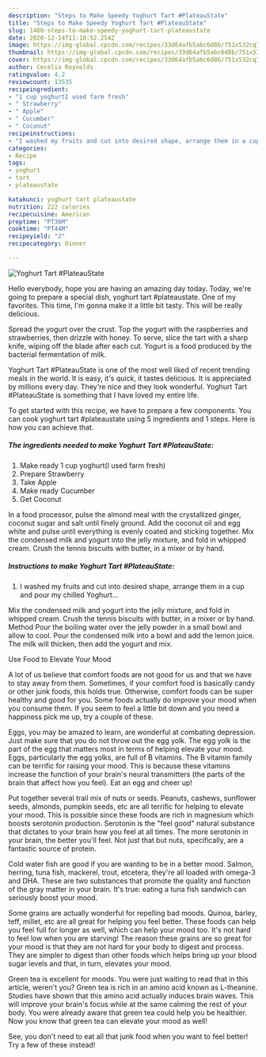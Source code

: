 ```yaml
---
description: "Steps to Make Speedy Yoghurt Tart #PlateauState"
title: "Steps to Make Speedy Yoghurt Tart #PlateauState"
slug: 1480-steps-to-make-speedy-yoghurt-tart-plateaustate
date: 2020-12-14T11:18:52.254Z
image: https://img-global.cpcdn.com/recipes/33d64afb5abc6d8b/751x532cq70/yoghurt-tart-plateaustate-recipe-main-photo.jpg
thumbnail: https://img-global.cpcdn.com/recipes/33d64afb5abc6d8b/751x532cq70/yoghurt-tart-plateaustate-recipe-main-photo.jpg
cover: https://img-global.cpcdn.com/recipes/33d64afb5abc6d8b/751x532cq70/yoghurt-tart-plateaustate-recipe-main-photo.jpg
author: Cecelia Reynolds
ratingvalue: 4.2
reviewcount: 13535
recipeingredient:
- "1 cup yoghurtI used farm fresh"
- " Strawberry"
- " Apple"
- " Cucumber"
- " Coconut"
recipeinstructions:
- "I washed my fruits and cut into desired shape, arrange them in a cup and pour my chilled Yoghurt..."
categories:
- Recipe
tags:
- yoghurt
- tart
- plateaustate

katakunci: yoghurt tart plateaustate 
nutrition: 222 calories
recipecuisine: American
preptime: "PT36M"
cooktime: "PT44M"
recipeyield: "2"
recipecategory: Dinner

---
```



![Yoghurt Tart #PlateauState](https://img-global.cpcdn.com/recipes/33d64afb5abc6d8b/751x532cq70/yoghurt-tart-plateaustate-recipe-main-photo.jpg)

Hello everybody, hope you are having an amazing day today. Today, we're going to prepare a special dish, yoghurt tart #plateaustate. One of my favorites. This time, I'm gonna make it a little bit tasty. This will be really delicious.

Spread the yogurt over the crust. Top the yogurt with the raspberries and strawberries, then drizzle with honey. To serve, slice the tart with a sharp knife, wiping off the blade after each cut. Yogurt is a food produced by the bacterial fermentation of milk.

Yoghurt Tart #PlateauState is one of the most well liked of recent trending meals in the world. It is easy, it's quick, it tastes delicious. It is appreciated by millions every day. They're nice and they look wonderful. Yoghurt Tart #PlateauState is something that I have loved my entire life.


To get started with this recipe, we have to prepare a few components. You can cook yoghurt tart #plateaustate using 5 ingredients and 1 steps. Here is how you can achieve that.

<!--inarticleads1-->

##### The ingredients needed to make Yoghurt Tart #PlateauState:

1. Make ready 1 cup yoghurt(I used farm fresh)
1. Prepare  Strawberry
1. Take  Apple
1. Make ready  Cucumber
1. Get  Coconut


In a food processor, pulse the almond meal with the crystallized ginger, coconut sugar and salt until finely ground. Add the coconut oil and egg white and pulse until everything is evenly coated and sticking together. Mix the condensed milk and yogurt into the jelly mixture, and fold in whipped cream. Crush the tennis biscuits with butter, in a mixer or by hand. 

<!--inarticleads2-->

##### Instructions to make Yoghurt Tart #PlateauState:

1. I washed my fruits and cut into desired shape, arrange them in a cup and pour my chilled Yoghurt...


Mix the condensed milk and yogurt into the jelly mixture, and fold in whipped cream. Crush the tennis biscuits with butter, in a mixer or by hand. Method Pour the boiling water over the jelly powder in a small bowl and allow to cool. Pour the condensed milk into a bowl and add the lemon juice. The milk will thicken, then add the yogurt and mix. 

Use Food to Elevate Your Mood


A lot of us believe that comfort foods are not good for us and that we have to stay away from them. Sometimes, if your comfort food is basically candy or other junk foods, this holds true. Otherwise, comfort foods can be super healthy and good for you. Some foods actually do improve your mood when you consume them. If you seem to feel a little bit down and you need a happiness pick me up, try a couple of these.

Eggs, you may be amazed to learn, are wonderful at combating depression. Just make sure that you do not throw out the egg yolk. The egg yolk is the part of the egg that matters most in terms of helping elevate your mood. Eggs, particularly the egg yolks, are full of B vitamins. The B vitamin family can be terrific for raising your mood. This is because these vitamins increase the function of your brain's neural transmitters (the parts of the brain that affect how you feel). Eat an egg and cheer up!

Put together several trail mix of nuts or seeds. Peanuts, cashews, sunflower seeds, almonds, pumpkin seeds, etc are all terrific for helping to elevate your mood. This is possible since these foods are rich in magnesium which boosts serotonin production. Serotonin is the "feel good" natural substance that dictates to your brain how you feel at all times. The more serotonin in your brain, the better you'll feel. Not just that but nuts, specifically, are a fantastic source of protein.

Cold water fish are good if you are wanting to be in a better mood. Salmon, herring, tuna fish, mackerel, trout, etcetera, they're all loaded with omega-3 and DHA. These are two substances that promote the quality and function of the gray matter in your brain. It's true: eating a tuna fish sandwich can seriously boost your mood. 

Some grains are actually wonderful for repelling bad moods. Quinoa, barley, teff, millet, etc are all great for helping you feel better. These foods can help you feel full for longer as well, which can help your mood too. It's not hard to feel low when you are starving! The reason these grains are so great for your mood is that they are not hard for your body to digest and process. They are simpler to digest than other foods which helps bring up your blood sugar levels and that, in turn, elevates your mood.

Green tea is excellent for moods. You were just waiting to read that in this article, weren't you? Green tea is rich in an amino acid known as L-theanine. Studies have shown that this amino acid actually induces brain waves. This will improve your brain's focus while at the same calming the rest of your body. You were already aware that green tea could help you be healthier. Now you know that green tea can elevate your mood as well!

See, you don't need to eat all that junk food when you want to feel better! Try a few of these instead!

